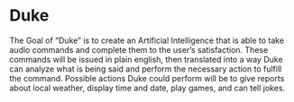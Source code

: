 # Duke

The Goal of “Duke” is to create an
Artificial Intelligence that is able to
take audio commands and complete
them to the user’s satisfaction. These
commands will be issued in plain
english, then translated into a way
Duke can analyze what is being said
and perform the necessary action to
fulfill the command. Possible actions
Duke could perform will be to give
reports about local weather, display
time and date, play games, and can
tell jokes.

